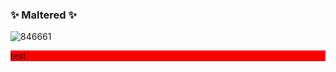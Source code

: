 ### ✨ Maltered ✨

![846661](https://github.com/Maltered/Maltered/assets/98664841/9fde9352-fff4-45aa-be67-48a9dda16ae2)
<div style="background-color: red">test</div>








<!--
Here are some ideas to get you started:

- 🔭 I’m currently working on ...
- 🌱 I’m currently learning ...
- 👯 I’m looking to collaborate on ...
- 🤔 I’m looking for help with ...
- 💬 Ask me about ...
- 📫 How to reach me: ...
- 😄 Pronouns: ...
- ⚡ Fun fact: ...
-->
